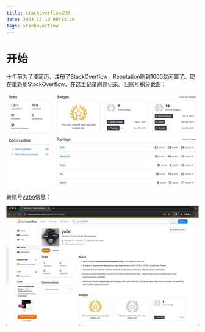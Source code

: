 ```yaml
---
title: stackoverflow之旅
date: 2023-12-19 00:14:56
tags: stackoverflow
---
```


# 开始

十年前为了凑简历，注册了StackOverflow，Reputation刷到1000就闲置了。现在重新刷StackOverflow，在这里记录刷题记录。旧账号积分截图：

![StackOverflow旧账号积分](../img/posts/WX20231219-001924@2x.png)

新账号[yubo](https://stackoverflow.com/users/22510112/yubo)信息：

![yubo 2023年12月19日信息](../img/posts/WX20231219-001122@2x.png)
